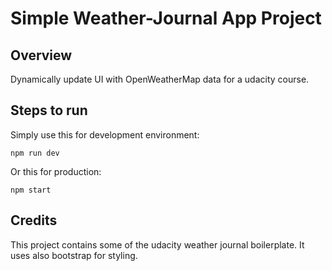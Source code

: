 # Simple Weather-Journal App Project

## Overview

Dynamically update UI with OpenWeatherMap data for a udacity course.

## Steps to run

Simply use this for development environment:

```
npm run dev
```

Or this for production:

```
npm start
```

## Credits

This project contains some of the udacity weather journal boilerplate. It uses also bootstrap for styling.

